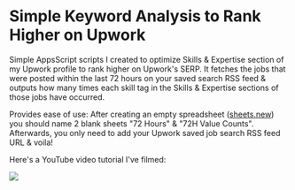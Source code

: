 # Simple Keyword Analysis to Rank Higher on Upwork
Simple AppsScript scripts I created to optimize Skills &amp; Expertise section of my Upwork profile to rank higher on Upwork's SERP. It fetches the jobs that were posted within the last 72 hours on your saved search RSS feed & outputs how many times each skill tag in the Skills & Expertise sections of those jobs have occurred.

Provides ease of use: After creating an empty spreadsheet ([sheets.new](https://sheets.new)) you should name 2 blank sheets "72 Hours" & "72H Value Counts". Afterwards, you only need to add your Upwork saved job search RSS feed URL & voila!

Here's a YouTube video tutorial I've filmed:

[![](https://i.ibb.co/nwSWrHP/Rank-Higher-3.png)](https://www.youtube.com/watch?v=S3aJAhD8nU4)

